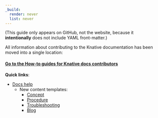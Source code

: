 ```yaml
---
_build:
  render: never
  list: never
---
```

(This guide only appears on GitHub, not the website, because it
**intentionally** does not include YAML front-matter.)

All information about contributing to the Knative documentation has been moved
into a single location:

#### [Go to the How-to guides for Knative docs contributors](https://knative.dev/docs/help/)

**Quick links**:
   * [Docs help](https://knative.dev/docs/help/contributor/)
      * New content templates:
         * [Concept](docs/help/contributor/templates/template-concept.md)
         * [Procedure](docs/help/contributor/templates/template-procedure.md)
         * [Troubleshooting](docs/help/contributor/templates/template-troubleshooting.md)
         * [Blog](docs/help/contributor/templates/template-blog-entry.md)
